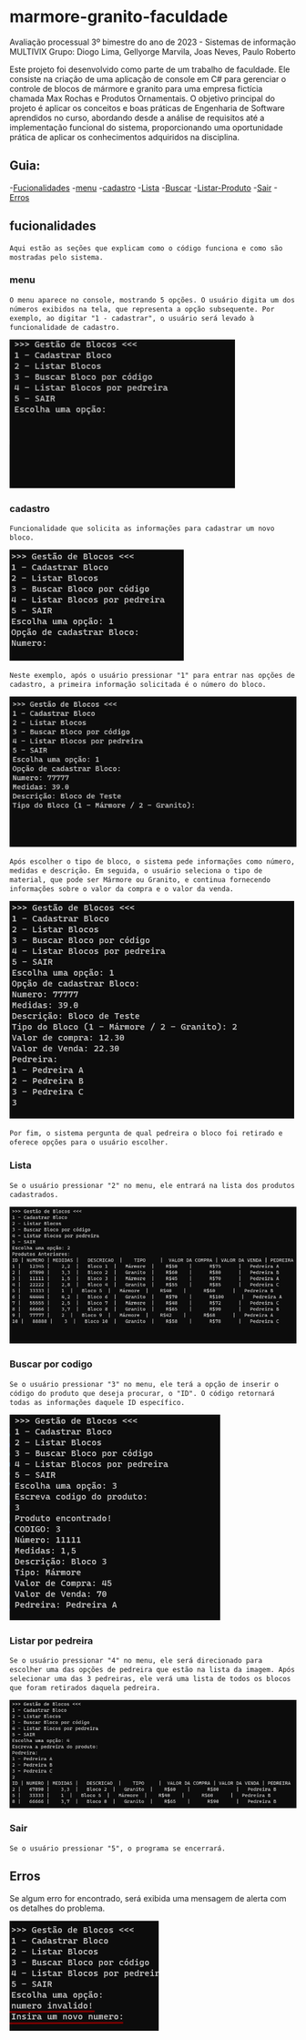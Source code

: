 # marmore-granito-faculdade
Avaliação processual 3º bimestre do ano de 2023 - Sistemas de informação MULTIVIX
Grupo: Diogo Lima, Gellyorge Marvila, Joas Neves, Paulo Roberto

Este projeto foi desenvolvido como parte de um trabalho de faculdade. Ele consiste na criação de uma aplicação de console em C# para gerenciar o controle de blocos de mármore e granito para uma empresa fictícia chamada Max Rochas e Produtos Ornamentais. O objetivo principal do projeto é aplicar os conceitos e boas práticas de Engenharia de Software aprendidos no curso, abordando desde a análise de requisitos até a implementação funcional do sistema, proporcionando uma oportunidade prática de aplicar os conhecimentos adquiridos na disciplina.

## Guia:

-[Fucionalidades](#fucionalidades)
    -[menu](#menu)
    -[cadastro](#cadastro)
    -[Lista](#Lista)
    -[Buscar](#buscar-por-codigo)
    -[Listar-Produto](#listar-por-pedreira)
    -[Sair](#Sair)
-[Erros](#Erros)

## fucionalidades
    Aqui estão as seções que explicam como o código funciona e como são mostradas pelo sistema.

### menu
    O menu aparece no console, mostrando 5 opções. O usuário digita um dos números exibidos na tela, que representa a opção subsequente. Por exemplo, ao digitar "1 - cadastrar", o usuário será levado à funcionalidade de cadastro.

![imagem-menu](./img/menu.png)

### cadastro
    Funcionalidade que solicita as informações para cadastrar um novo bloco.

![cadastrar](./img/cadastrar-1.png)

    Neste exemplo, após o usuário pressionar "1" para entrar nas opções de cadastro, a primeira informação solicitada é o número do bloco.

![cadastrar](./img/cadastrar-2.png)

    Após escolher o tipo de bloco, o sistema pede informações como número, medidas e descrição. Em seguida, o usuário seleciona o tipo de material, que pode ser Mármore ou Granito, e continua fornecendo informações sobre o valor da compra e o valor da venda.

![cadastrar](./img/cadastar-3.png)

    Por fim, o sistema pergunta de qual pedreira o bloco foi retirado e oferece opções para o usuário escolher.

### Lista
    Se o usuário pressionar "2" no menu, ele entrará na lista dos produtos cadastrados.
![lista](./img/lista-2.png)

### Buscar por codigo
    Se o usuário pressionar "3" no menu, ele terá a opção de inserir o código do produto que deseja procurar, o "ID". O código retornará todas as informações daquele ID específico.

![codigo](./img/buscar-por-codigo-4.png)

### Listar por pedreira
    Se o usuário pressionar "4" no menu, ele será direcionado para escolher uma das opções de pedreira que estão na lista da imagem. Após selecionar uma das 3 pedreiras, ele verá uma lista de todos os blocos que foram retirados daquela pedreira.

![pedreiraListar](./img/lista-por-pedreira.png)

### Sair
    Se o usuário pressionar "5", o programa se encerrará.

## Erros
   Se algum erro for encontrado, será exibida uma mensagem de alerta com os detalhes do problema.

![numeroErro](./img/numero-invalido.png)